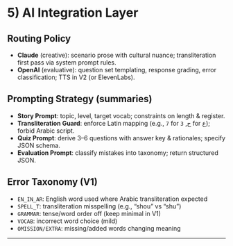 # 5) AI Integration Layer

## Routing Policy
- **Claude** (creative): scenario prose with cultural nuance; transliteration first pass via system prompt rules.
- **OpenAI** (evaluative): question set templating, response grading, error classification; TTS in V2 (or ElevenLabs).

## Prompting Strategy (summaries)
- **Story Prompt**: topic, level, target vocab; constraints on length & register.
- **Transliteration Guard**: enforce Latin mapping (e.g., `7` for ح, `3` for ع); forbid Arabic script.
- **Quiz Prompt**: derive 3–6 questions with answer key & rationales; specify JSON schema.
- **Evaluation Prompt**: classify mistakes into taxonomy; return structured JSON.

## Error Taxonomy (V1)
- `EN_IN_AR`: English word used where Arabic transliteration expected
- `SPELL_T`: transliteration misspelling (e.g., “shou” vs “shu”)
- `GRAMMAR`: tense/word order off (keep minimal in V1)
- `VOCAB`: incorrect word choice (mild)
- `OMISSION/EXTRA`: missing/added words changing meaning

---
